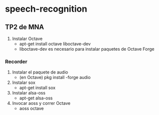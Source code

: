 # speech-recognition
## TP2 de MNA

1. Instalar Octave
	* apt-get install octave liboctave-dev
	* liboctave-dev es necesario para instalar paquetes de Octave Forge


### Recorder
1. Instalar el paquete de audio 
	* (en Octave) pkg install -forge audio
2. Instalar sox
	* apt-get install sox
3. Instalar alsa-oss
	* apt-get alsa-oss
4. Invocar aoss y correr Octave
	* aoss octave


